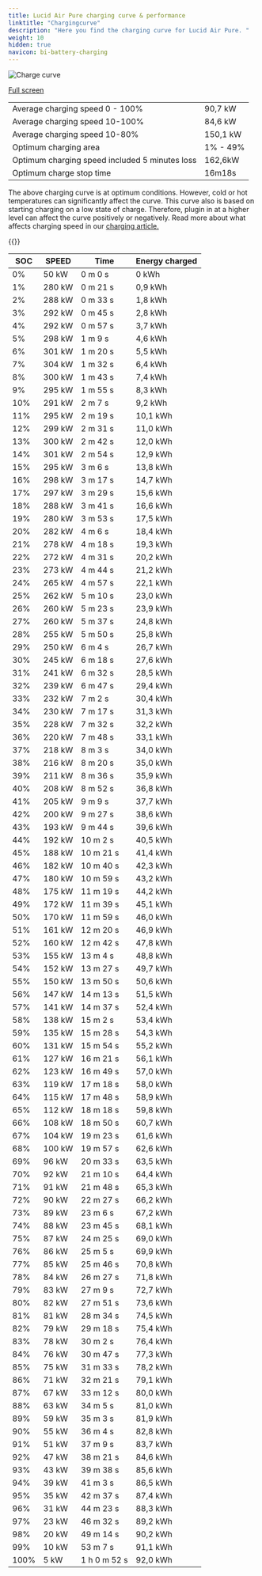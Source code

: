 ```yaml
---
title: Lucid Air Pure charging curve & performance
linktitle: "Chargingcurve"
description: "Here you find the charging curve for Lucid Air Pure. "
weight: 10
hidden: true
navicon: bi-battery-charging
---
```

<!-- markdownlint-disable MD033 -->
<img src="../chargingcurve.svg" alt="Charge curve" class="img-fluid">

[Full screen](../chargingcurve.svg)


<table class="table table-striped">
<tbody>
<tr>
<td>Average charging speed 0 - 100% </td><td>90,7 kW</td>
</tr>
<tr>
<td>Average charging speed 10-100% </td><td>84,6 kW</td>
</tr>
<tr>
<td>Average charging speed 10-80% </td><td>150,1 kW</td>
</tr>
<tr>
<td>Optimum charging area</td><td>1% - 49%</td>
</tr>
<tr>
<td>Optimum charging speed included 5 minutes loss</td><td>162,6kW</td>
</tr>
<tr>
<td>Optimum charge stop time </td><td>16m18s</td>
</tr>
</tbody>
</table>


The above charging curve is at optimum conditions. However, cold or hot temperatures can significantly affect the curve. This curve also is based on starting charging on a low state of charge. Therefore, plugin in at a higher level can affect the curve positively or negatively. Read more about what affects charging speed in our [charging article.](../../../../../technology/battery/charging/) 


{{<evkxdisplayaddarticle />}}
<table class="table table-striped">
<thead>
<tr><th>SOC</th><th>SPEED</th><th>Time</th><th>Energy charged</th></tr>
</thead>
<tbody>
<tr>
<td>0%</td><td>50 kW</td><td> 0 m 0 s </td><td>0 kWh </td>
</tr>
<tr>
<td>1%</td><td>280 kW</td><td> 0 m 21 s </td><td>0,9 kWh </td>
</tr>
<tr>
<td>2%</td><td>288 kW</td><td> 0 m 33 s </td><td>1,8 kWh </td>
</tr>
<tr>
<td>3%</td><td>292 kW</td><td> 0 m 45 s </td><td>2,8 kWh </td>
</tr>
<tr>
<td>4%</td><td>292 kW</td><td> 0 m 57 s </td><td>3,7 kWh </td>
</tr>
<tr>
<td>5%</td><td>298 kW</td><td> 1 m 9 s </td><td>4,6 kWh </td>
</tr>
<tr>
<td>6%</td><td>301 kW</td><td> 1 m 20 s </td><td>5,5 kWh </td>
</tr>
<tr>
<td>7%</td><td>304 kW</td><td> 1 m 32 s </td><td>6,4 kWh </td>
</tr>
<tr>
<td>8%</td><td>300 kW</td><td> 1 m 43 s </td><td>7,4 kWh </td>
</tr>
<tr>
<td>9%</td><td>295 kW</td><td> 1 m 55 s </td><td>8,3 kWh </td>
</tr>
<tr>
<td>10%</td><td>291 kW</td><td> 2 m 7 s </td><td>9,2 kWh </td>
</tr>
<tr>
<td>11%</td><td>295 kW</td><td> 2 m 19 s </td><td>10,1 kWh </td>
</tr>
<tr>
<td>12%</td><td>299 kW</td><td> 2 m 31 s </td><td>11,0 kWh </td>
</tr>
<tr>
<td>13%</td><td>300 kW</td><td> 2 m 42 s </td><td>12,0 kWh </td>
</tr>
<tr>
<td>14%</td><td>301 kW</td><td> 2 m 54 s </td><td>12,9 kWh </td>
</tr>
<tr>
<td>15%</td><td>295 kW</td><td> 3 m 6 s </td><td>13,8 kWh </td>
</tr>
<tr>
<td>16%</td><td>298 kW</td><td> 3 m 17 s </td><td>14,7 kWh </td>
</tr>
<tr>
<td>17%</td><td>297 kW</td><td> 3 m 29 s </td><td>15,6 kWh </td>
</tr>
<tr>
<td>18%</td><td>288 kW</td><td> 3 m 41 s </td><td>16,6 kWh </td>
</tr>
<tr>
<td>19%</td><td>280 kW</td><td> 3 m 53 s </td><td>17,5 kWh </td>
</tr>
<tr>
<td>20%</td><td>282 kW</td><td> 4 m 6 s </td><td>18,4 kWh </td>
</tr>
<tr>
<td>21%</td><td>278 kW</td><td> 4 m 18 s </td><td>19,3 kWh </td>
</tr>
<tr>
<td>22%</td><td>272 kW</td><td> 4 m 31 s </td><td>20,2 kWh </td>
</tr>
<tr>
<td>23%</td><td>273 kW</td><td> 4 m 44 s </td><td>21,2 kWh </td>
</tr>
<tr>
<td>24%</td><td>265 kW</td><td> 4 m 57 s </td><td>22,1 kWh </td>
</tr>
<tr>
<td>25%</td><td>262 kW</td><td> 5 m 10 s </td><td>23,0 kWh </td>
</tr>
<tr>
<td>26%</td><td>260 kW</td><td> 5 m 23 s </td><td>23,9 kWh </td>
</tr>
<tr>
<td>27%</td><td>260 kW</td><td> 5 m 37 s </td><td>24,8 kWh </td>
</tr>
<tr>
<td>28%</td><td>255 kW</td><td> 5 m 50 s </td><td>25,8 kWh </td>
</tr>
<tr>
<td>29%</td><td>250 kW</td><td> 6 m 4 s </td><td>26,7 kWh </td>
</tr>
<tr>
<td>30%</td><td>245 kW</td><td> 6 m 18 s </td><td>27,6 kWh </td>
</tr>
<tr>
<td>31%</td><td>241 kW</td><td> 6 m 32 s </td><td>28,5 kWh </td>
</tr>
<tr>
<td>32%</td><td>239 kW</td><td> 6 m 47 s </td><td>29,4 kWh </td>
</tr>
<tr>
<td>33%</td><td>232 kW</td><td> 7 m 2 s </td><td>30,4 kWh </td>
</tr>
<tr>
<td>34%</td><td>230 kW</td><td> 7 m 17 s </td><td>31,3 kWh </td>
</tr>
<tr>
<td>35%</td><td>228 kW</td><td> 7 m 32 s </td><td>32,2 kWh </td>
</tr>
<tr>
<td>36%</td><td>220 kW</td><td> 7 m 48 s </td><td>33,1 kWh </td>
</tr>
<tr>
<td>37%</td><td>218 kW</td><td> 8 m 3 s </td><td>34,0 kWh </td>
</tr>
<tr>
<td>38%</td><td>216 kW</td><td> 8 m 20 s </td><td>35,0 kWh </td>
</tr>
<tr>
<td>39%</td><td>211 kW</td><td> 8 m 36 s </td><td>35,9 kWh </td>
</tr>
<tr>
<td>40%</td><td>208 kW</td><td> 8 m 52 s </td><td>36,8 kWh </td>
</tr>
<tr>
<td>41%</td><td>205 kW</td><td> 9 m 9 s </td><td>37,7 kWh </td>
</tr>
<tr>
<td>42%</td><td>200 kW</td><td> 9 m 27 s </td><td>38,6 kWh </td>
</tr>
<tr>
<td>43%</td><td>193 kW</td><td> 9 m 44 s </td><td>39,6 kWh </td>
</tr>
<tr>
<td>44%</td><td>192 kW</td><td> 10 m 2 s </td><td>40,5 kWh </td>
</tr>
<tr>
<td>45%</td><td>188 kW</td><td> 10 m 21 s </td><td>41,4 kWh </td>
</tr>
<tr>
<td>46%</td><td>182 kW</td><td> 10 m 40 s </td><td>42,3 kWh </td>
</tr>
<tr>
<td>47%</td><td>180 kW</td><td> 10 m 59 s </td><td>43,2 kWh </td>
</tr>
<tr>
<td>48%</td><td>175 kW</td><td> 11 m 19 s </td><td>44,2 kWh </td>
</tr>
<tr>
<td>49%</td><td>172 kW</td><td> 11 m 39 s </td><td>45,1 kWh </td>
</tr>
<tr>
<td>50%</td><td>170 kW</td><td> 11 m 59 s </td><td>46,0 kWh </td>
</tr>
<tr>
<td>51%</td><td>161 kW</td><td> 12 m 20 s </td><td>46,9 kWh </td>
</tr>
<tr>
<td>52%</td><td>160 kW</td><td> 12 m 42 s </td><td>47,8 kWh </td>
</tr>
<tr>
<td>53%</td><td>155 kW</td><td> 13 m 4 s </td><td>48,8 kWh </td>
</tr>
<tr>
<td>54%</td><td>152 kW</td><td> 13 m 27 s </td><td>49,7 kWh </td>
</tr>
<tr>
<td>55%</td><td>150 kW</td><td> 13 m 50 s </td><td>50,6 kWh </td>
</tr>
<tr>
<td>56%</td><td>147 kW</td><td> 14 m 13 s </td><td>51,5 kWh </td>
</tr>
<tr>
<td>57%</td><td>141 kW</td><td> 14 m 37 s </td><td>52,4 kWh </td>
</tr>
<tr>
<td>58%</td><td>138 kW</td><td> 15 m 2 s </td><td>53,4 kWh </td>
</tr>
<tr>
<td>59%</td><td>135 kW</td><td> 15 m 28 s </td><td>54,3 kWh </td>
</tr>
<tr>
<td>60%</td><td>131 kW</td><td> 15 m 54 s </td><td>55,2 kWh </td>
</tr>
<tr>
<td>61%</td><td>127 kW</td><td> 16 m 21 s </td><td>56,1 kWh </td>
</tr>
<tr>
<td>62%</td><td>123 kW</td><td> 16 m 49 s </td><td>57,0 kWh </td>
</tr>
<tr>
<td>63%</td><td>119 kW</td><td> 17 m 18 s </td><td>58,0 kWh </td>
</tr>
<tr>
<td>64%</td><td>115 kW</td><td> 17 m 48 s </td><td>58,9 kWh </td>
</tr>
<tr>
<td>65%</td><td>112 kW</td><td> 18 m 18 s </td><td>59,8 kWh </td>
</tr>
<tr>
<td>66%</td><td>108 kW</td><td> 18 m 50 s </td><td>60,7 kWh </td>
</tr>
<tr>
<td>67%</td><td>104 kW</td><td> 19 m 23 s </td><td>61,6 kWh </td>
</tr>
<tr>
<td>68%</td><td>100 kW</td><td> 19 m 57 s </td><td>62,6 kWh </td>
</tr>
<tr>
<td>69%</td><td>96 kW</td><td> 20 m 33 s </td><td>63,5 kWh </td>
</tr>
<tr>
<td>70%</td><td>92 kW</td><td> 21 m 10 s </td><td>64,4 kWh </td>
</tr>
<tr>
<td>71%</td><td>91 kW</td><td> 21 m 48 s </td><td>65,3 kWh </td>
</tr>
<tr>
<td>72%</td><td>90 kW</td><td> 22 m 27 s </td><td>66,2 kWh </td>
</tr>
<tr>
<td>73%</td><td>89 kW</td><td> 23 m 6 s </td><td>67,2 kWh </td>
</tr>
<tr>
<td>74%</td><td>88 kW</td><td> 23 m 45 s </td><td>68,1 kWh </td>
</tr>
<tr>
<td>75%</td><td>87 kW</td><td> 24 m 25 s </td><td>69,0 kWh </td>
</tr>
<tr>
<td>76%</td><td>86 kW</td><td> 25 m 5 s </td><td>69,9 kWh </td>
</tr>
<tr>
<td>77%</td><td>85 kW</td><td> 25 m 46 s </td><td>70,8 kWh </td>
</tr>
<tr>
<td>78%</td><td>84 kW</td><td> 26 m 27 s </td><td>71,8 kWh </td>
</tr>
<tr>
<td>79%</td><td>83 kW</td><td> 27 m 9 s </td><td>72,7 kWh </td>
</tr>
<tr>
<td>80%</td><td>82 kW</td><td> 27 m 51 s </td><td>73,6 kWh </td>
</tr>
<tr>
<td>81%</td><td>81 kW</td><td> 28 m 34 s </td><td>74,5 kWh </td>
</tr>
<tr>
<td>82%</td><td>79 kW</td><td> 29 m 18 s </td><td>75,4 kWh </td>
</tr>
<tr>
<td>83%</td><td>78 kW</td><td> 30 m 2 s </td><td>76,4 kWh </td>
</tr>
<tr>
<td>84%</td><td>76 kW</td><td> 30 m 47 s </td><td>77,3 kWh </td>
</tr>
<tr>
<td>85%</td><td>75 kW</td><td> 31 m 33 s </td><td>78,2 kWh </td>
</tr>
<tr>
<td>86%</td><td>71 kW</td><td> 32 m 21 s </td><td>79,1 kWh </td>
</tr>
<tr>
<td>87%</td><td>67 kW</td><td> 33 m 12 s </td><td>80,0 kWh </td>
</tr>
<tr>
<td>88%</td><td>63 kW</td><td> 34 m 5 s </td><td>81,0 kWh </td>
</tr>
<tr>
<td>89%</td><td>59 kW</td><td> 35 m 3 s </td><td>81,9 kWh </td>
</tr>
<tr>
<td>90%</td><td>55 kW</td><td> 36 m 4 s </td><td>82,8 kWh </td>
</tr>
<tr>
<td>91%</td><td>51 kW</td><td> 37 m 9 s </td><td>83,7 kWh </td>
</tr>
<tr>
<td>92%</td><td>47 kW</td><td> 38 m 21 s </td><td>84,6 kWh </td>
</tr>
<tr>
<td>93%</td><td>43 kW</td><td> 39 m 38 s </td><td>85,6 kWh </td>
</tr>
<tr>
<td>94%</td><td>39 kW</td><td> 41 m 3 s </td><td>86,5 kWh </td>
</tr>
<tr>
<td>95%</td><td>35 kW</td><td> 42 m 37 s </td><td>87,4 kWh </td>
</tr>
<tr>
<td>96%</td><td>31 kW</td><td> 44 m 23 s </td><td>88,3 kWh </td>
</tr>
<tr>
<td>97%</td><td>23 kW</td><td> 46 m 32 s </td><td>89,2 kWh </td>
</tr>
<tr>
<td>98%</td><td>20 kW</td><td> 49 m 14 s </td><td>90,2 kWh </td>
</tr>
<tr>
<td>99%</td><td>10 kW</td><td> 53 m 7 s </td><td>91,1 kWh </td>
</tr>
<tr>
<td>100%</td><td>5 kW</td><td>1 h 0 m 52 s </td><td>92,0 kWh </td>
</tr>
</tbody>
</table>

